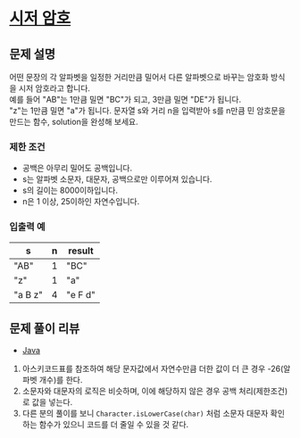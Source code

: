# [시저 암호](https://programmers.co.kr/learn/courses/30/lessons/12926)

## 문제 설명
어떤 문장의 각 알파벳을 일정한 거리만큼 밀어서 다른 알파벳으로 바꾸는 암호화 방식을 시저 암호라고 합니다.  
예를 들어 "AB"는 1만큼 밀면 "BC"가 되고, 3만큼 밀면 "DE"가 됩니다.  
"z"는 1만큼 밀면 "a"가 됩니다. 문자열 s와 거리 n을 입력받아 s를 n만큼 민 암호문을 만드는 함수, solution을 완성해 보세요.

### 제한 조건
- 공백은 아무리 밀어도 공백입니다.
- s는 알파벳 소문자, 대문자, 공백으로만 이루어져 있습니다.
- s의 길이는 8000이하입니다.
- n은 1 이상, 25이하인 자연수입니다.

### 입출력 예
|s|n|result|
|---|---|---|
|"AB"|1|"BC"|
|"z"|1|"a"|
|"a B z"|4|"e F d"|

## 문제 풀이 리뷰
- [Java](./solution.java)
1. 아스키코드표를 참조하여 해당 문자값에서 자연수만큼 더한 값이 더 큰 경우 -26(알파벳 개수)를 한다.
2. 소문자와 대문자의 로직은 비슷하며, 이에 해당하지 않은 경우 공백 처리(제한조건)로 값을 넣는다.
3. 다른 분의 풀이를 보니 `Character.isLowerCase(char)` 처럼 소문자 대문자 확인하는 함수가 있으니 코드를 더 줄일 수 있을 것 같다.